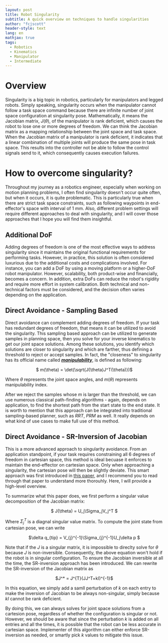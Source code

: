 ```yaml
---
layout: post
title: Robot Singularity
subtitle: A quick overview on techniques to handle singularities
author: "fcjscott"
header-style: text
lang: en
mathjax: true
tags:
  - Robotics
  - Kinematics
  - Manipulator
  - Intermediate
---
```


# Overview
Singularity is a big topic in robotics, particularly for manipulators and legged robots. Simply speaking, singularity occurs when the manipulator cannot follow a task space command because there are infinite number of joint space configuration at singularity pose. Mathematically, it means the Jacobian matrix, $J(\theta)$, of the manipulator is rank deficient, which causes the robot to lose one or more degrees of freedom. We can think the Jacobian matrix as a mapping relationship between the joint space and task space. When the Jacobian matrix of a manipulator is rank deficient, it indicates that a linear combination of multiple joints will produce the same pose in task space. This results into the controller not be able to follow the control signals send to it, which consequently causes execution failures.

# How to overcome singularity?
Throughout my journey as a robotics engineer, especially when working on motion planning problems, I often find singularity doesn't occur quite often, but when it occurs, it is quite problematic. This is particularly true when there are strict task space constraints, such as following waypoints in end-effector's space with interval of 1 mm. Also, different problem settings will require different approaches to deal with singularity, and I will cover those approaches that I hope you will find them insightful.

## Additional DoF
Adding degrees of freedom is one of the most effective ways to address singularity since it maintains the original functional requirements for performing tasks. However, in practice, this solution is often considered luxurious due to the additional costs and complications involved. For instance, you can add a DoF by using a moving platform or a higher-DoF robot manipulator. However, scalability, both product-wise and financially, becomes a concern. In addition, extra DoFs can reduce the robot's rigidity and require more effort in system calibration. Both technical and non-technical factors must be considered, and the decision often varies depending on the application.

## Direct Avoidance - Sampling Based
Direct avoidance can complement adding degrees of freedom. If your task has redundant degrees of freedom, that means it can be utilized to avoid the singularity. This sampling based approach can be utilized to generate samples in planning space, then you solve for your inverse kinematics to get our joint space solutions. Among these solutions, you identify which solutions are closer to singularity and which are farther, thus defining a threshold to reject or accept samples. In fact, the "closeness" to singularity has its official name called [**_manipulability_**][1], is defined as following: 

<div align="center">
$ m(\theta) = \det(\sqrt{J(\theta)J^T(\theta)})$
</div>

Where $\theta$ represents the joint space angles, and $m(\theta)$ represents manipulability index.

After we reject the samples whose $m$ is larger than the threshold, we can use numerous classical path-finding algorithms - again, depends on application, to find the shortest path from the start state to the end state. It is worth to mention that this approach can be integrated into traditional sampling-based planner, such as _RRT_, _PRM_ as well. It really depends on what kind of use cases to make full use of this method.

## Direct Avoidance - SR-Inversion of Jacobian
This is a more advanced approach to singularity avoidance. From an application standpoint, if your task requires constraining all 6 degrees of freedom in cartesian space, this method is ideal becuase it enforces to maintain the end-effector on cartesian space. Only when approaching a singularity, the cartesian pose will then be slightly deviate. This smart approach was first introduced in [this paper][2], and I recommend you to read through that paper to understand more thorouhly. Here, I will provide a high-level overview.

To summarize what this paper does, we first perform a singular value decomposition of the Jacobian matrix:

<div align="center">
$ J(\theta) = U_j\Sigma_jV_j^T $
</div>

Where $\Sigma_j^T$ is a diagnal singular value matrix. To compute the joint state from cartesian pose, we can write

<div align="center">
$\delta q_{tip} = V_{j}^{-1}\Sigma_{j}^{-1}U_j\delta p $
</div>

Note that if the $J$ is a singular matrix, it is impossible to direclty solve for $\theta$ because $J$ is non-inversible. Consequently, the above equation won't hold if the robot is in singular configuration. To ensure the Jacobian inversible at all the time, the SR-inversion approach has been introduced. We can rewrite the SR-inversion of the Jacobian matrix as

<div align="center">
$J^* = J^{T}(JJ^T+kI)^{-1}$
</div>

In this equation, we simply add a samll perturbation of $k$ on each entry to make the inversion of Jacobian to be always non-singular, simply because $kI$ cannot be rank deficient.

By doing this, we can always solves for joint space solutions from a cartesion pose, regardless of whether the configuration is singular or not. However, we should be aware that since the perturbation $k$ is added on all entries and all the times, it is possible that the robot can be less accurate in cartesian space. Implementer of this algorithm can either enforce SR-inversion as needed, or smartly pick $k$ values to mitigate this issue.

[1]: https://modernrobotics.northwestern.edu/nu-gm-book-resource/5-4-manipulability/#department
[2]: https://asmedigitalcollection.asme.org/dynamicsystems/article-abstract/108/3/163/425826/Inverse-Kinematic-Solutions-With-Singularity?redirectedFrom=fulltext